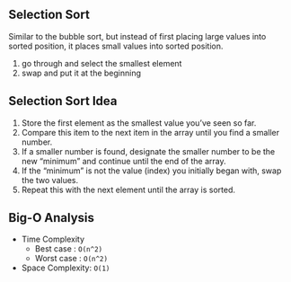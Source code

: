 ## Selection Sort

Similar to the bubble sort, but instead of first placing large values into sorted position, it places small values into sorted position.

1. go through and select the smallest element
2. swap and put it at the beginning

## Selection Sort Idea

1. Store the first element as the smallest value you’ve seen so far.
2. Compare this item to the next item in the array until you find a smaller number.
3. If a smaller number is found, designate the smaller number to be the new “minimum” and continue until the end of the array.
4. If the “minimum” is not the value (index) you initially began with, swap the two values.
5. Repeat this with the next element until the array is sorted.

## Big-O Analysis

- Time Complexity
  - Best case : `O(n^2)`
  - Worst case : `O(n^2)`
- Space Complexity: `O(1)`

